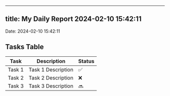 
---
title: My Daily Report 2024-02-10 15:42:11
---

Date: 2024-02-10 15:42:11

## Tasks Table

| Task | Description | Status |
|------|-------------|--------|
| Task 1 | Task 1 Description | ✅ |
| Task 2 | Task 2 Description | ❌ |
| Task 3 | Task 3 Description | 🔜 |

